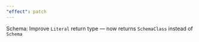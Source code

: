 ```yaml
---
"effect": patch
---
```


Schema: Improve `Literal` return type — now returns `SchemaClass` instead of `Schema`
